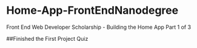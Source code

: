 # Home-App-FrontEndNanodegree
Front End Web Developer Scholarship - Building the Home App Part 1 of 3

##Finished the First Project Quiz
